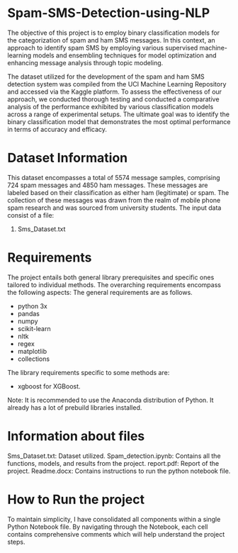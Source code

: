 # Spam-SMS-Detection-using-NLP

The objective of this project is to employ binary classification models for the categorization of spam and ham SMS messages. In this context, an approach to identify spam SMS by employing various supervised machine-learning models and ensembling techniques for model optimization and enhancing message analysis through topic modeling.

The dataset utilized for the development of the spam and ham SMS detection system was compiled from the UCI Machine Learning Repository and accessed via the Kaggle platform. To assess the effectiveness of our approach, we conducted thorough testing and conducted a comparative analysis of the performance exhibited by various classification models across a range of experimental setups. The ultimate goal was to identify the binary classification model that demonstrates the most optimal performance in terms of accuracy and efficacy.

# Dataset Information

This dataset encompasses a total of 5574 message samples, comprising 724 spam messages and 4850 ham messages. These messages are labeled based on their classification as either ham (legitimate) or spam. The collection of these messages was drawn from the realm of mobile phone spam research and was sourced from university students. The input data consist of a file:

1. Sms_Dataset.txt

# Requirements

The project entails both general library prerequisites and specific ones tailored to individual methods. The overarching requirements encompass the following aspects: The general requirements are as follows.

- python 3x
- pandas
- numpy
- scikit-learn
- nltk
- regex
- matplotlib
- collections

The library requirements specific to some methods are:

- xgboost for XGBoost.

Note: It is recommended to use the Anaconda distribution of Python. It already has a lot of prebuild libraries installed.

# Information about files

Sms_Dataset.txt: Dataset utilized.
Spam_detection.ipynb: Contains all the functions, models, and results from the project.
report.pdf: Report of the project.
Readme.docx: Contains instructions to run the python notebook file.

# How to Run the project

To maintain simplicity, I have consolidated all components within a single Python Notebook file. By navigating through the Notebook, each cell contains comprehensive comments  which will help understand the project steps.
